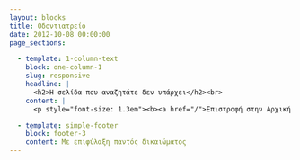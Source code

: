 ```yaml
---
layout: blocks
title: Οδοντιατρείο
date: 2012-10-08 00:00:00
page_sections:

  - template: 1-column-text
    block: one-column-1
    slug: responsive
    headline: |
      <h2>Η σελίδα που αναζητάτε δεν υπάρχει</h2><br>
    content: |
      <p style="font-size: 1.3em"><b><a href="/">Επιστροφή στην Αρχική Σελίδα</a></b></p>

  - template: simple-footer
    block: footer-3
    content: Με επιφύλαξη παντός δικαιώματος
---
```

